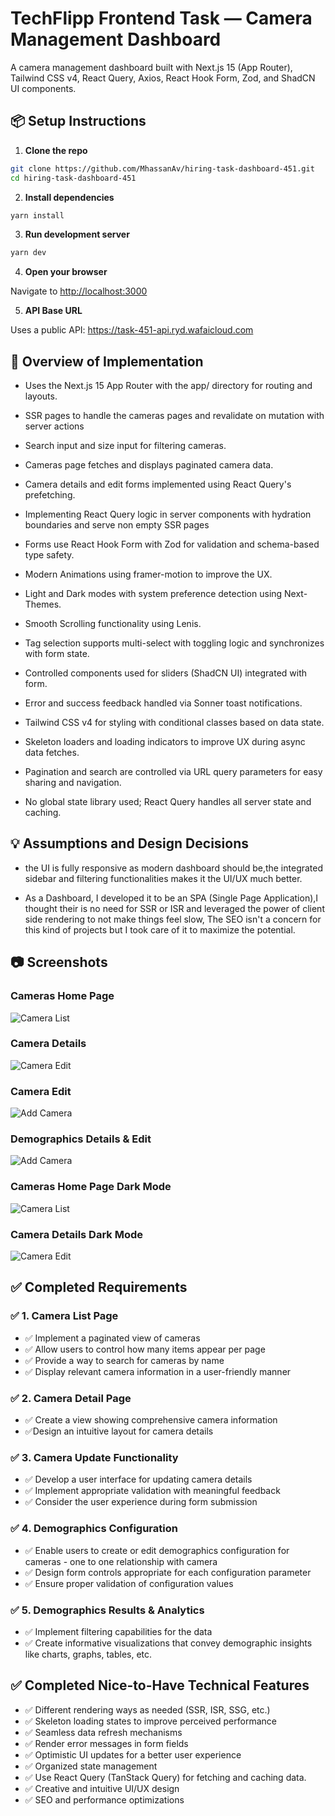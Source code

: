 # TechFlipp Frontend Task — Camera Management Dashboard

A camera management dashboard built with Next.js 15 (App Router), Tailwind CSS v4, React Query, Axios, React Hook Form, Zod, and ShadCN UI components.

## 📦 Setup Instructions

1. **Clone the repo**

```bash
git clone https://github.com/MhassanAv/hiring-task-dashboard-451.git
cd hiring-task-dashboard-451
```

2. **Install dependencies**

```bash
yarn install
```

3. **Run development server**

```bash
yarn dev
```

4. **Open your browser**

Navigate to <http://localhost:3000>

5. **API Base URL**

Uses a public API: <https://task-451-api.ryd.wafaicloud.com>

## 🚀 Overview of Implementation

- Uses the Next.js 15 App Router with the app/ directory for routing and layouts.

- SSR pages to handle the cameras pages and revalidate on mutation with server actions

- Search input and size input for filtering cameras.

- Cameras page fetches and displays paginated camera data.

- Camera details and edit forms implemented using React Query's prefetching.

- Implementing React Query logic in server components with hydration boundaries and serve non empty SSR pages

- Forms use React Hook Form with Zod for validation and schema-based type safety.

- Modern Animations using framer-motion to improve the UX.

- Light and Dark modes with system preference detection using Next-Themes.

- Smooth Scrolling functionality using Lenis.

- Tag selection supports multi-select with toggling logic and synchronizes with form state.

- Controlled components used for sliders (ShadCN UI) integrated with form.

- Error and success feedback handled via Sonner toast notifications.

- Tailwind CSS v4 for styling with conditional classes based on data state.

- Skeleton loaders and loading indicators to improve UX during async data fetches.

- Pagination and search are controlled via URL query parameters for easy sharing and navigation.

- No global state library used; React Query handles all server state and caching.

## 💡 Assumptions and Design Decisions

- the UI is fully responsive as modern dashboard should be,the integrated sidebar and filtering functionalities makes it the UI/UX much better.

- As a Dashboard, I developed it to be an SPA (Single Page Application),I thought their is no need for SSR or ISR and leveraged the power of client side rendering to not make things feel slow, The SEO isn't a concern for this kind of projects but I took care of it to maximize the potential.

## 📷 Screenshots

### Cameras Home Page

![Camera List](./screenshots/Home_Page.png)

### Camera Details

![Camera Edit](./screenshots/Camera_Details.png)

### Camera Edit

![Add Camera](./screenshots/Camera_Details_Edit_Form.png)

### Demographics Details & Edit

![Add Camera](./screenshots/Demographics_Details_and_Edit_Form.png)

### Cameras Home Page Dark Mode

![Camera List](./screenshots/Home_Page_Dark.png)

### Camera Details Dark Mode

![Camera Edit](./screenshots/Camera_Details_Dark.png)

## ✅ Completed Requirements

### ✅ 1. Camera List Page

- ✅ Implement a paginated view of cameras
- ✅ Allow users to control how many items appear per page
- ✅ Provide a way to search for cameras by name
- ✅ Display relevant camera information in a user-friendly manner

### ✅ 2. Camera Detail Page

- ✅ Create a view showing comprehensive camera information
- ✅Design an intuitive layout for camera details

### ✅ 3. Camera Update Functionality

- ✅ Develop a user interface for updating camera details
- ✅ Implement appropriate validation with meaningful feedback
- ✅ Consider the user experience during form submission

### ✅ 4. Demographics Configuration

- ✅ Enable users to create or edit demographics configuration for cameras - one to one relationship with camera
- ✅ Design form controls appropriate for each configuration parameter
- ✅ Ensure proper validation of configuration values

### ✅ 5. Demographics Results & Analytics

- ✅ Implement filtering capabilities for the data
- ✅ Create informative visualizations that convey demographic insights like charts, graphs, tables, etc.

## ✅ Completed Nice-to-Have Technical Features

- ✅ Different rendering ways as needed (SSR, ISR, SSG, etc.)
- ✅ Skeleton loading states to improve perceived performance
- ✅ Seamless data refresh mechanisms
- ✅ Render error messages in form fields
- ✅ Optimistic UI updates for a better user experience
- ✅ Organized state management
- ✅ Use React Query (TanStack Query) for fetching and caching data.
- ✅ Creative and intuitive UI/UX design
- ✅ SEO and performance optimizations
